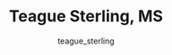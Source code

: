 ---
# this is autogenerated: do not edit
title: Teague Sterling, MS
author: teague_sterling
layout: author-bio
jobtitle: Principal Engineer, Research Informatics
bio: BioMarin Pharmaceutical
type: alumn
excerpt: "Biographical summary for Teague Sterling, MS, Principal Engineer, Research Informatics in the Keiser Lab at UCSF."
header:
  teaser: /assets/images/people/bio-sterling.jpg
papers: 
    - title: Predicted Biological Activity of Purchasable Chemical Space
      excerpt: __J Chem Inf Model__. 2018 Jan 22. Irwin JJ, Gaskins G, Sterling T, Mysinger MM, Keiser MJ.
      link: "https://doi.org/10.1021/acs.jcim.7b00316"

---